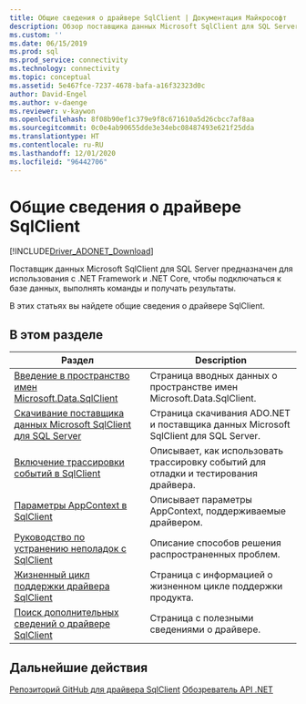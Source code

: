 ```yaml
---
title: Общие сведения о драйвере SqlClient | Документация Майкрософт
description: Обзор поставщика данных Microsoft SqlClient для SQL Server.
ms.custom: ''
ms.date: 06/15/2019
ms.prod: sql
ms.prod_service: connectivity
ms.technology: connectivity
ms.topic: conceptual
ms.assetid: 5e467fce-7237-4678-bafa-a16f32323d0c
author: David-Engel
ms.author: v-daenge
ms.reviewer: v-kaywon
ms.openlocfilehash: 8f08b90ef1c379e9f8c671610a5d26cbcc7af8aa
ms.sourcegitcommit: 0c0e4ab90655dde3e34ebc08487493e621f25dda
ms.translationtype: HT
ms.contentlocale: ru-RU
ms.lasthandoff: 12/01/2020
ms.locfileid: "96442706"
---
```

# <a name="overview-of-the-sqlclient-driver"></a>Общие сведения о драйвере SqlClient

[!INCLUDE[Driver_ADONET_Download](../../includes/driver_adonet_download.md)]

 Поставщик данных Microsoft SqlClient для SQL Server предназначен для использования с .NET Framework и .NET Core, чтобы подключаться к базе данных, выполнять команды и получать результаты.

 В этих статьях вы найдете общие сведения о драйвере SqlClient.

## <a name="in-this-section"></a>В этом разделе

|Раздел|Description|
|-----------|-----------------|
|[Введение в пространство имен Microsoft.Data.SqlClient](introduction-microsoft-data-sqlclient-namespace.md)|Страница вводных данных о пространстве имен Microsoft.Data.SqlClient.|
|[Скачивание поставщика данных Microsoft SqlClient для SQL Server](download-microsoft-sqlclient-data-provider.md)|Страница скачивания ADO.NET и поставщика данных Microsoft SqlClient для SQL Server.|
|[Включение трассировки событий в SqlClient](enable-eventsource-tracing.md)|Описывает, как использовать трассировку событий для отладки и тестирования драйвера.|
|[Параметры AppContext в SqlClient](appcontext-switches.md)|Описывает параметры AppContext, поддерживаемые драйвером.|
|[Руководство по устранению неполадок с SqlClient](sqlclient-troubleshooting-guide.md)|Описание способов решения распространенных проблем.|
|[Жизненный цикл поддержки драйвера SqlClient](sqlclient-driver-support-lifecycle.md)|Страница с информацией о жизненном цикле поддержки продукта.|
|[Поиск дополнительных сведений о драйвере SqlClient](find-additional-sqlclient-driver-information.md)|Страница с полезными сведениями о драйвере.|

## <a name="next-steps"></a>Дальнейшие действия
 [Репозиторий GitHub для драйвера SqlClient](https://github.com/dotnet/SqlClient) [Обозреватель API .NET](/dotnet/api/)
